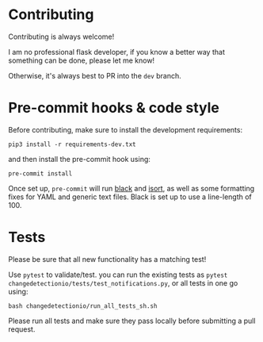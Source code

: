 # Contributing
Contributing is always welcome!

I am no professional flask developer, if you know a better way that something can be
done, please let me know!

Otherwise, it's always best to PR into the `dev` branch.

# Pre-commit hooks & code style
Before contributing, make sure to install the development requirements:
```
pip3 install -r requirements-dev.txt
```
and then install the pre-commit hook using:
```
pre-commit install
```

Once set up, `pre-commit` will run [black](https://github.com/psf/black) and
[isort](https://github.com/PyCQA/isort), as well as some formatting fixes for YAML and
generic text files. Black is set up to use a line-length of 100.

# Tests
Please be sure that all new functionality has a matching test!

Use `pytest` to validate/test. you can run the existing tests as `pytest
changedetectionio/tests/test_notifications.py`, or all tests in one go using:
```
bash changedetectionio/run_all_tests_sh.sh
```

Please run all tests and make sure they pass locally before submitting a pull request.
